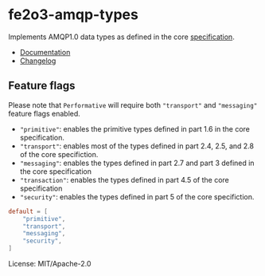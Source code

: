 # fe2o3-amqp-types

Implements AMQP1.0 data types as defined in the core [specification](http://docs.oasis-open.org/amqp/core/v1.0/os/amqp-core-overview-v1.0-os.html).

- [Documentation](https://docs.rs/fe2o3-amqp-types)
- [Changelog](https://github.com/minghuaw/fe2o3-amqp/blob/main/fe2o3-amqp-types/Changelog.md)

## Feature flags

Please note that `Performative` will require both `"transport"` and `"messaging"` feature flags
enabled.

- `"primitive"`: enables the primitive types defined in part 1.6 in the core specification.
- `"transport"`: enables most of the types defined in part 2.4, 2.5, and 2.8 of the core specifiction.
- `"messaging"`: enables the types defined in part 2.7 and part 3 defined in the core specification
- `"transaction"`: enables the types defined in part 4.5 of the core specification
- `"security"`: enables the types defined in part 5 of the core specifiction.

```toml
default = [
    "primitive",
    "transport",
    "messaging",
    "security",
]
```

License: MIT/Apache-2.0
